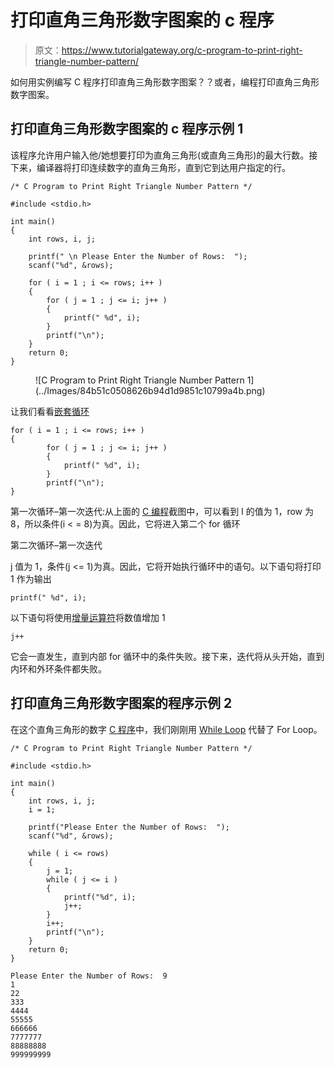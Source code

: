 # 打印直角三角形数字图案的 c 程序

> 原文：<https://www.tutorialgateway.org/c-program-to-print-right-triangle-number-pattern/>

如何用实例编写 C 程序打印直角三角形数字图案？？或者，编程打印直角三角形数字图案。

## 打印直角三角形数字图案的 c 程序示例 1

该程序允许用户输入他/她想要打印为直角三角形(或直角三角形)的最大行数。接下来，编译器将打印连续数字的直角三角形，直到它到达用户指定的行。

```
/* C Program to Print Right Triangle Number Pattern */

#include <stdio.h>

int main() 
{
  	int rows, i, j;

  	printf(" \n Please Enter the Number of Rows:  ");
  	scanf("%d", &rows);

  	for ( i = 1 ; i <= rows; i++ ) 
  	{
      	for ( j = 1 ; j <= i; j++ ) 
      	{
          	printf(" %d", i);
      	}
      	printf("\n");
  	}
  	return 0;
}
```

<figure class="wp-block-image">![C Program to Print Right Triangle Number Pattern 1](../Images/84b51c0508626b94d1d9851c10799a4b.png)</figure>

让我们看看[嵌套循环](https://www.tutorialgateway.org/for-loop-in-c-programming/)

```
for ( i = 1 ; i <= rows; i++ ) 
{
      	for ( j = 1 ; j <= i; j++ ) 
      	{
          	printf(" %d", i);
     	}
     	printf("\n");
}
```

第一次循环–第一次迭代:从上面的 [C 编程](https://www.tutorialgateway.org/c-programming/)截图中，可以看到 I 的值为 1，row 为 8，所以条件(i < = 8)为真。因此，它将进入第二个 for 循环

第二次循环–第一次迭代

j 值为 1，条件(j <= 1)为真。因此，它将开始执行循环中的语句。以下语句将打印 1 作为输出

```
printf(" %d", i);
```

以下语句将使用[增量运算符](https://www.tutorialgateway.org/increment-and-decrement-operators-in-c/)将数值增加 1

```
j++
```

它会一直发生，直到内部 for 循环中的条件失败。接下来，迭代将从头开始，直到内环和外环条件都失败。

## 打印直角三角形数字图案的程序示例 2

在这个直角三角形的数字 [C 程序](https://www.tutorialgateway.org/c-programming-examples/)中，我们刚刚用 [While Loop](https://www.tutorialgateway.org/while-loop-in-c/) 代替了 For Loop。

```
/* C Program to Print Right Triangle Number Pattern */

#include <stdio.h>

int main() 
{
  	int rows, i, j;
  	i = 1;

  	printf("Please Enter the Number of Rows:  ");
  	scanf("%d", &rows);

  	while ( i <= rows) 
  	{
  		j = 1;
      	while ( j <= i ) 
      	{
        	printf("%d", i);
          	j++;
      	}
      	i++;
      	printf("\n");
  	}
  	return 0;
}
```

```
Please Enter the Number of Rows:  9
1
22
333
4444
55555
666666
7777777
88888888
999999999
```